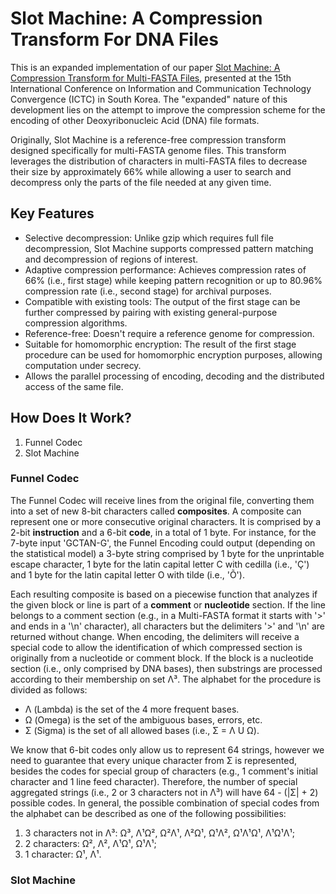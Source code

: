 # Slot Machine: A Compression Transform For DNA Files

This is an expanded implementation of our paper [Slot Machine: A Compression Transform for Multi-FASTA Files](https://ieeexplore.ieee.org/abstract/document/10826889/?casa_token=8NkFezt277UAAAAA:WlgEPKEht3x_wkZ6aus6C4FKKFsxRusI-9L6aU11WP1m-NsEAWTZM_wmPVZJR_rCEln1oxW_WWQUR_k), presented at the 15th International Conference on Information and Communication Technology Convergence (ICTC) in South Korea. The "expanded" nature of this development lies on the attempt to improve the compression scheme for the encoding of other Deoxyribonucleic Acid (DNA) file formats.

Originally, Slot Machine is a reference-free compression transform designed specifically for multi-FASTA genome files. This transform leverages the distribution of characters in multi-FASTA files to decrease their size by approximately 66% while allowing a user to search and decompress only the parts of the file needed at any given time.

## Key Features

- Selective decompression: Unlike gzip which requires full file decompression, Slot Machine supports compressed pattern matching and decompression of regions of interest.
- Adaptive compression performance: Achieves compression rates of 66% (i.e., first stage) while keeping pattern recognition or up to 80.96% compression rate (i.e., second stage) for archival purposes.
- Compatible with existing tools: The output of the first stage can be further compressed by pairing with existing general-purpose compression algorithms.
- Reference-free: Doesn't require a reference genome for compression.
- Suitable for homomorphic encryption: The result of the first stage procedure can be used for homomorphic encryption purposes, allowing computation under secrecy.
- Allows the parallel processing of encoding, decoding and the distributed access of the same file.

## How Does It Work?

1. Funnel Codec
2. Slot Machine

### Funnel Codec

The Funnel Codec will receive lines from the original file, converting them into a set of new 8-bit characters called **composites**. A composite can represent one or more consecutive original characters. It is comprised by a 2-bit **instruction** and a 6-bit **code**, in a total of 1 byte. For instance, for the 7-byte input 'GCTAN-G', the Funnel Encoding could output (depending on the statistical model) a 3-byte string comprised by 1 byte for the unprintable escape character, 1 byte for the latin capital letter C with cedilla (i.e., 'Ç') and 1 byte for the latin capital letter O with tilde (i.e., 'Õ').

Each resulting composite is based on a piecewise function that analyzes if the given block or line is part of a **comment** or **nucleotide** section. If the line belongs to a comment section (e.g., in a Multi-FASTA format it starts with '>' and ends in a '\n' character), all characters but the delimiters '>' and '\n' are returned without change. When encoding, the delimiters will receive a special code to allow the identification of which compressed section is originally from a nucleotide or comment block. If the block is a nucleotide section (i.e., only comprised by DNA bases), then substrings are processed according to their membership on set Λ³. The alphabet for the procedure is divided as follows:

- Λ (Lambda) is the set of the 4 more frequent bases.
- Ω (Omega) is the set of the ambiguous bases, errors, etc.
- Σ (Sigma) is the set of all allowed bases (i.e., Σ = Λ U Ω).

We know that 6-bit codes only allow us to represent 64 strings, however we need to guarantee that every unique character from Σ is represented, besides the codes for special group of characters (e.g., 1 comment's initial character and 1 line feed character). Therefore, the number of special aggregated strings (i.e., 2 or 3 characters not in Λ³) will have 64 - (|Σ| + 2) possible codes. In general, the possible combination of special codes from the alphabet can be described as one of the following possibilities:

1. 3 characters not in Λ³: Ω³, Λ¹Ω², Ω²Λ¹, Λ²Ω¹, Ω¹Λ², Ω¹Λ¹Ω¹, Λ¹Ω¹Λ¹;
2. 2 characters: Ω², Λ², Λ¹Ω¹, Ω¹Λ¹;
3. 1 character: Ω¹, Λ¹.

### Slot Machine